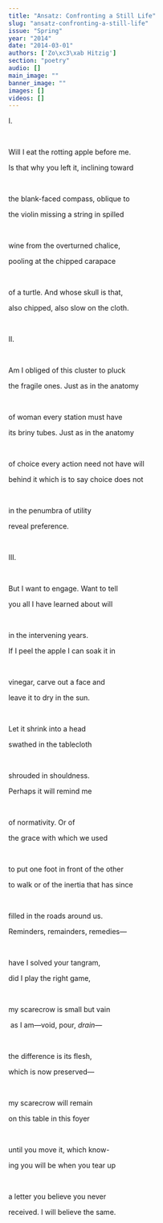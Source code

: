 ```yaml
---
title: "Ansatz: Confronting a Still Life"
slug: "ansatz-confronting-a-still-life"
issue: "Spring"
year: "2014"
date: "2014-03-01"
authors: ['Zo\xc3\xab Hitzig']
section: "poetry"
audio: []
main_image: ""
banner_image: ""
images: []
videos: []
---
```

I. 

  

 Will I eat the rotting apple before me. 

 Is that why you left it, inclining toward 

  

 the blank-faced compass, oblique to 

 the violin missing a string in spilled 

  

 wine from the overturned chalice, 

 pooling at the chipped carapace 

  

 of a turtle. And whose skull is that, 

 also chipped, also slow on the cloth. 

  

 II. 

  

 Am I obliged of this cluster to pluck

 the fragile ones. Just as in the anatomy 

  

 of woman every station must have

 its briny tubes. Just as in the anatomy

  

 of choice every action need not have will 

 behind it which is to say choice does not 

  

 in the penumbra of utility 

 reveal preference. 

  

 III. 

  

 But I want to engage. Want to tell 

 you all I have learned about will 

  

 in the intervening years.

 If I peel the apple I can soak it in 

  

 vinegar, carve out a face and 

 leave it to dry in the sun. 

  

 Let it shrink into a head 

 swathed in the tablecloth

  

 shrouded in shouldness. 

 Perhaps it will remind me 

  

 of normativity. Or of

 the grace with which we used 

  

 to put one foot in front of the other 

 to walk or of the inertia that has since 

  

 filled in the roads around us. 

 Reminders, remainders, remedies— 

  

 have I solved your tangram, 

 did I play the right game, 

  

 my scarecrow is small but vain

  as I am—void, pour, *drain*—

  

 the difference is its flesh, 

 which is now preserved— 

  

 my scarecrow will remain

 on this table in this foyer 

  

 until you move it, which know- 

 ing you will be when you tear up

  

 a letter you believe you never 

 received. I will believe the same. 

